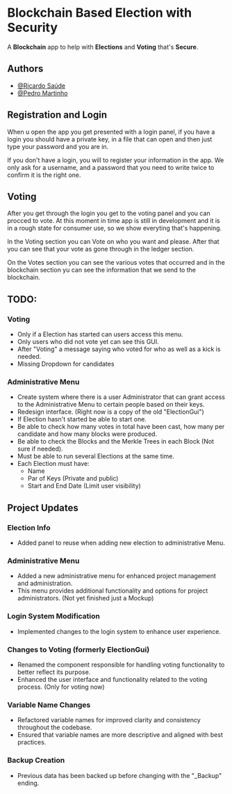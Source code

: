 # Blockchain Based Election with Security

A **Blockchain** app to help with **Elections** and **Voting** that's **Secure**.

## Authors

- [@Ricardo Saúde](https://www.github.com/pzmq)
- [@Pedro Martinho](https://www.github.com/a23299)

## Registration and Login
When u open the app you get presented with a login panel, if you have a login you should have a private key, in a file that can open and then just type your password and you are in.

If you don't have a login, you will to register your information in the app. We only ask for a username, and a password that you need to write twice to confirm it is the right one.

## Voting

After you get through the login you get to the voting panel and you can procced to vote.
At this moment in time app is still in development and it is in a rough state for consumer use, so we show everyting that's happening.

In the Voting section you can Vote on who you want and please. After that you can see that your vote as gone through in the ledger section.

On the Votes section you can see the various votes that occurred and in the blockchain section yu can see the information that we send to the blockchain.

## TODO:
### Voting
- Only if a Election has started can users access this menu.
- Only users who did not vote yet can see this GUI.
- After "Voting" a message saying who voted for who as well as a kick is needed.
- Missing Dropdown for candidates

### Administrative Menu
- Create system where there is a user Administrator that can grant access to the Administrative Menu to certain people based on their keys.
- Redesign interface. (Right now is a copy of the old "ElectionGui")
- If Election hasn't started be able to start one.
- Be able to check how many votes in total have been cast, how many per candidate and how many blocks were produced.
- Be able to check the Blocks and the Merkle Trees in each Block (Not sure if needed).
- Must be able to run several Elections at the same time.
- Each Election must have:
    - Name
    - Par of Keys (Private and public) 
    - Start and End Date (Limit user visibility)

## Project Updates 

### Election Info
- Added panel to reuse when adding new election to administrative Menu.

### Administrative Menu
- Added a new administrative menu for enhanced project management and administration.
- This menu provides additional functionality and options for project administrators. (Not yet finished just a Mockup)

### Login System Modification
- Implemented changes to the login system to enhance user experience.

### Changes to Voting (formerly ElectionGui)
- Renamed the component responsible for handling voting functionality to better reflect its purpose.
- Enhanced the user interface and functionality related to the voting process. (Only for voting now)

### Variable Name Changes
- Refactored variable names for improved clarity and consistency throughout the codebase.
- Ensured that variable names are more descriptive and aligned with best practices.

### Backup Creation
- Previous data has been backed up before changing with the "_Backup" ending.

